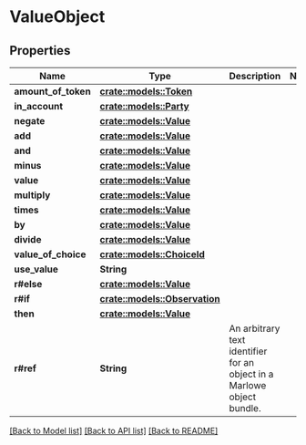 # ValueObject

## Properties

Name | Type | Description | Notes
------------ | ------------- | ------------- | -------------
**amount_of_token** | [**crate::models::Token**](Token.md) |  | 
**in_account** | [**crate::models::Party**](Party.md) |  | 
**negate** | [**crate::models::Value**](Value.md) |  | 
**add** | [**crate::models::Value**](Value.md) |  | 
**and** | [**crate::models::Value**](Value.md) |  | 
**minus** | [**crate::models::Value**](Value.md) |  | 
**value** | [**crate::models::Value**](Value.md) |  | 
**multiply** | [**crate::models::Value**](Value.md) |  | 
**times** | [**crate::models::Value**](Value.md) |  | 
**by** | [**crate::models::Value**](Value.md) |  | 
**divide** | [**crate::models::Value**](Value.md) |  | 
**value_of_choice** | [**crate::models::ChoiceId**](ChoiceId.md) |  | 
**use_value** | **String** |  | 
**r#else** | [**crate::models::Value**](Value.md) |  | 
**r#if** | [**crate::models::Observation**](Observation.md) |  | 
**then** | [**crate::models::Value**](Value.md) |  | 
**r#ref** | **String** | An arbitrary text identifier for an object in a Marlowe object bundle. | 

[[Back to Model list]](../README.md#documentation-for-models) [[Back to API list]](../README.md#documentation-for-api-endpoints) [[Back to README]](../README.md)


